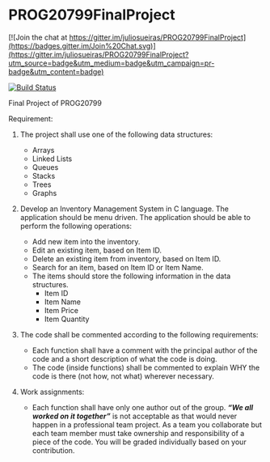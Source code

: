 # PROG20799FinalProject

[![Join the chat at https://gitter.im/juliosueiras/PROG20799FinalProject](https://badges.gitter.im/Join%20Chat.svg)](https://gitter.im/juliosueiras/PROG20799FinalProject?utm_source=badge&utm_medium=badge&utm_campaign=pr-badge&utm_content=badge)

[![Build Status](https://travis-ci.org/juliosueiras/PROG20799FinalProject.svg)](https://travis-ci.org/juliosueiras/PROG20799FinalProject)

Final Project of PROG20799

Requirement:

1. The project shall use one of the following data structures:
    - Arrays
    - Linked Lists
    - Queues
    - Stacks
    - Trees
    - Graphs

2. Develop an Inventory Management System in C language. The application should be menu
driven. The application should be able to perform the following operations:
    - Add new item into the inventory.
    - Edit an existing item, based on Item ID.
    - Delete an existing item from inventory, based on Item ID.
    - Search for an item, based on Item ID or Item Name.
    - The items should store the following information in the data structures.
        - Item ID
        - Item Name
        - Item Price
        - Item Quantity

3. The code shall be commented according to the following requirements:
    - Each function shall have a comment with the principal author of the code and a short
    description of what the code is doing.
    - The code (inside functions) shall be commented to explain WHY the code is there (not
            how, not what) wherever necessary.

4. Work assignments:
    - Each function shall have only one author out of the group. ***“We all worked on it
    together”*** is not acceptable as that would never happen in a professional team project.
    As a team you collaborate but each team member must take ownership and
    responsibility of a piece of the code. You will be graded individually based on your
    contribution.

